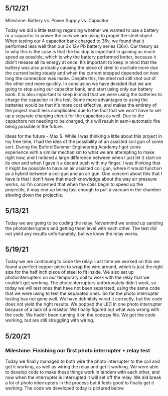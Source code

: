 ## 5/12/21
Milestone: Battery vs. Power Supply vs. Capacitor


Today we did a little testing regarding whether we wanted to use a battery or a capacitor to power the coils we are using to propel the steel object. When testing our 4 
capacitor bank charged to 36v, we found that it performed less well than our 3x 12v Pb battery series (36v). Our theory as to why this is the case is that the buildup is important 
in gaining as much speed as possible, which is why the battery performed better, because it didn’t release all its energy at once. It’s important to keep in mind that the battery 
was also probably causing the piece of steel to oscillate more due the current being steady and when the current stopped depended on how long the connection was made. Despite this, 
the steel rod still shot out of the other end more quickly.  In conclusion we have decided that we are going to stop using our capacitor bank, and start using only our battery 
bank. It is also important to keep in mind that we were using the batteries to charge the capacitor in this test. Some more advantages to using the batteries would be that it's 
more cost effective, and makes the entirety of the project much less complicated due to the fact that we won't have to set up a separate charging circuit for the capacitors as 
well. Due to the capacitors not needing to be charged, this will result in semi-automatic fire being possible in the future. 

Ideas for the future - Max S.
While I was thinking a little about this project in my free time, I had the idea of the possibility of an assisted coil gun of some sort. During the Buford Summer Engineering 
Academy I got some experience with a similar mechanism to what we are attempting to make right now, and I noticed a large difference between when I just let it start on its own 
and when I gave it a decent push with my finger. I was thinking that it might be possible to have an air assisted coil gun, where it would function as a hybrid between a coil gun 
and an air gun. One concern about this that I have is that I don't have that much knowledge about the way air pressure works, so I’m concerned that when the coils begin to speed 
up the projectile, it may end up being fast enough to pull a vacuum in the chamber slowing down the projectile. 

## 5/13/21
Today we are going to be coding the relay. Nevermind we ended up sanding the photointerrupters and getting them level with each other. The test did not yield any results unfortunately, but we know the relay works.

## 5/19/21
Today we are continuing to code the relay. Last time we worked on this we found a perfect copper piece to wrap the wire around, which is just the right size for the half inch piece of steel to fit inside. We also set up photointerrupters on our temporary coil to work with the relay that we couldn’t get working. The photointerrupters unfortunately didn’t work, so today we will test ones that have not been separated, using the same code that we were using to test the separated ones. So far the photo interrupter testing has not gone well. We have definitely wired it correctly, but the code does not yield the right results. We popped the LED in one photo interrupter because of a lack of a resistor. We finally figured out what was wrong with the code. We hadn’t been running it on the code.py file. We got the code working, but are still struggling with wiring.

## 5/20/21
### Milestone: Finishing our first photo interrupter + relay test
Today we finally managed to both wire the photo interrupter to the coil and get it working, as well as wiring the relay and get it working. We were able to develop code to make these things work in tandem with each other, and now when the interrupter is interrupted it will set off the relay. We did break a lot of photo interrupters in the process but it feels good to finally get it working. The code we developed today is pictured below.
